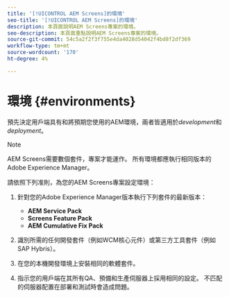 ```yaml
---
title: '[!UICONTROL AEM Screens]的環境'
seo-title: '[!UICONTROL AEM Screens]的環境'
description: 本頁面說明AEM Screens專案的環境。
seo-description: 本頁面重點說明AEM Screens專案的環境。
source-git-commit: 54c5a2f2f3f755e4da4028d54042f4bd8f2df369
workflow-type: tm+mt
source-wordcount: '170'
ht-degree: 4%

---
```



# 環境 {#environments}

預先決定用戶端具有和將預期您使用的AEM環境，兩者皆適用於&#x200B;*development*&#x200B;和&#x200B;*deployment*。

>[!NOTE]
>
>AEM Screens需要數個套件，專案才能運作。 所有環境都應執行相同版本的Adobe Experience Manager。

請依照下列准則，為您的AEM Screens專案設定環境：

1. 針對您的Adobe Experience Manager版本執行下列套件的最新版本：

   * **AEM Service Pack**
   * **Screens Feature Pack**
   * **AEM Cumulative Fix Pack**

1. 識別所需的任何開發套件（例如WCM核心元件）或第三方工具套件（例如SAP Hybris）。

1. 在您的本機開發環境上安裝相同的軟體套件。

1. 指示您的用戶端在其所有QA、預備和生產伺服器上採用相同的設定。 不匹配的伺服器配置在部署和測試時會造成問題。
